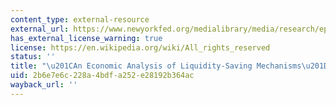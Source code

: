 ```yaml
---
content_type: external-resource
external_url: https://www.newyorkfed.org/medialibrary/media/research/epr/08v14n2/0809mcan.pdf
has_external_license_warning: true
license: https://en.wikipedia.org/wiki/All_rights_reserved
status: ''
title: "\u201CAn Economic Analysis of Liquidity-Saving Mechanisms\u201D (PDF)"
uid: 2b6e7e6c-228a-4bdf-a252-e28192b364ac
wayback_url: ''
---
```

